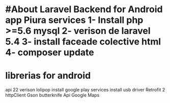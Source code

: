 #About Laravel
Backend for Android app Piura services
1- Install php >=5.6 mysql
2- verison de laravel 5.4
3- install faceade colective html 
4- composer update
=============================
librerias for android
============================
api 22 verison lolipop
install google play services 
install usb driver
Retrofit 2
httpClient
Gson
butterknife
Api Google Maps

